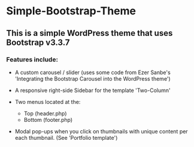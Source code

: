 # Simple-Bootstrap-Theme

## This is a simple WordPress theme that uses Bootstrap v3.3.7

### Features include:

+ A custom carousel / slider (uses some code from Ezer Sanbe's 'Integrating the Bootstrap Carousel into the WordPress theme')

+ A responsive right-side Sidebar for the template 'Two-Column'

+ Two menus located at the:

    * Top (header.php)
    * Bottom (footer.php)

+ Modal pop-ups when you click on thumbnails with unique content per each thumbnail. (See 'Portfolio template')
